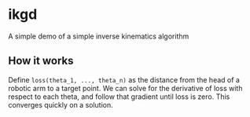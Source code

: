 # ikgd
A simple demo of a simple inverse kinematics algorithm

## How it works
Define `loss(theta_1, ..., theta_n)` as the distance from the head of a robotic arm to a target point. We can solve for the derivative of loss with respect to each theta, and follow that gradient until loss is zero. This converges quickly on a solution. 
